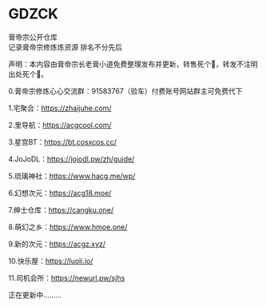 # GDZCK
膏帝宗公开仓库  
记录膏帝宗修炼炼资源
排名不分先后

声明：本内容由膏帝宗长老膏小道免费整理发布并更新，转售死个🐎，转发不注明出处死个🐎。

0.膏帝宗修炼心心交流群：91583767（验车）付费账号网站群主可免费代下

1.宅聚合：https://zhaijuhe.com/

2.里导航：https://acgcool.com/

3.星宫BT：https://bt.cosxcos.cc/

4.JoJoDL：https://jojodl.pw/zh/guide/

5.琉璃神社：https://www.hacg.me/wp/

6.幻想次元：https://acg18.moe/

7.绅士仓库：https://cangku.one/

8.萌幻之乡：https://www.hmoe.one/

9.新的次元：https://acgz.xyz/

10.快乐屋：https://luoli.io/

11.司机会所：https://newurl.pw/sjhs

正在更新中.........




















































































































